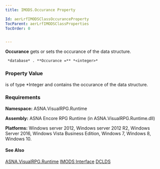 ```yaml
---
title: IMODS.Occurance Property

Id: aerLrfIMODSClassOccuranceProperty
TocParent: aerLrfIMODSClassProperties
TocOrder: 0


---
```


**Occurance** gets or sets the occurance of the data structure. 

```
 *database* . **Occurance =** *<integer>* 
```

### Property Value
***<integer>*** is of type *Integer and contains the occurance of the data structure. 

### Requirements
**Namespace:** ASNA.VisualRPG.Runtime 

**Assembly:** ASNA Encore RPG Runtime (in ASNA.VisualRPG.Runtime.dll) 

**Platforms:** Windows server 2012, Windows server 2012 R2, Windows Server 2016, Windows Vista Business Edition, Windows 7, Windows 8, Windows 10. 

#### See Also
[ASNA.VisualRPG.Runtime](aerLrfRuntimeNamespace.html)
[IMODS Interface](aerLrfIMODSClass.html)
[DCLDS](DCLDS.html) 
